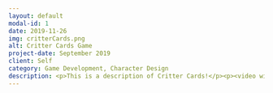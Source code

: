 ```yaml
---
layout: default
modal-id: 1
date: 2019-11-26
img: critterCards.png
alt: Critter Cards Game
project-date: September 2019
client: Self
category: Game Development, Character Design
description: <p>This is a description of Critter Cards!</p><p><video width="710" height="500" controls><source src="img/portfolio/critterCards/critterCardsDemoLQ.mp4" type="video/mp4"></video></p>
---
```

